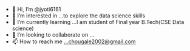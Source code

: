 - 👋 Hi, I’m @jyoti6161
- 👀 I’m interested in ...to explore the data science skills
- 🌱 I’m currently learning ...I am student of Final year B.Tech(CSE Data science) 
- 💞️ I’m looking to collaborate on ...
- 📫 How to reach me ...chougale2002@gmail.com

<!---
jyoti6161/jyoti6161 is a ✨ special ✨ repository because its `README.md` (this file) appears on your GitHub profile.
You can click the Preview link to take a look at your changes.
--->
